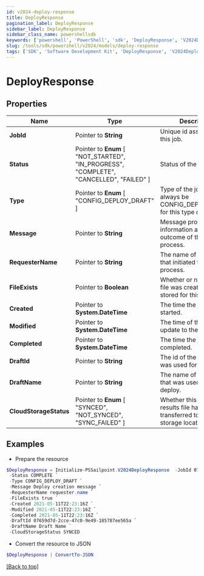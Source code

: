 ```yaml
---
id: v2024-deploy-response
title: DeployResponse
pagination_label: DeployResponse
sidebar_label: DeployResponse
sidebar_class_name: powershellsdk
keywords: ['powershell', 'PowerShell', 'sdk', 'DeployResponse', 'V2024DeployResponse'] 
slug: /tools/sdk/powershell/v2024/models/deploy-response
tags: ['SDK', 'Software Development Kit', 'DeployResponse', 'V2024DeployResponse']
---
```



# DeployResponse

## Properties

Name | Type | Description | Notes
------------ | ------------- | ------------- | -------------
**JobId** |  Pointer to **String** | Unique id assigned to this job. | [optional] 
**Status** |  Pointer to  **Enum** [  "NOT_STARTED",    "IN_PROGRESS",    "COMPLETE",    "CANCELLED",    "FAILED" ] | Status of the job. | [optional] 
**Type** |  Pointer to  **Enum** [  "CONFIG_DEPLOY_DRAFT" ] | Type of the job, will always be CONFIG_DEPLOY_DRAFT for this type of job. | [optional] 
**Message** |  Pointer to **String** | Message providing information about the outcome of the deploy process. | [optional] 
**RequesterName** |  Pointer to **String** | The name of the user that initiated the deploy process. | [optional] 
**FileExists** |  Pointer to **Boolean** | Whether or not a results file was created and stored for this deploy. | [optional] [default to $true]
**Created** |  Pointer to **System.DateTime** | The time the job was started. | [optional] 
**Modified** |  Pointer to **System.DateTime** | The time of the last update to the job. | [optional] 
**Completed** |  Pointer to **System.DateTime** | The time the job was completed. | [optional] 
**DraftId** |  Pointer to **String** | The id of the draft that was used for this deploy. | [optional] 
**DraftName** |  Pointer to **String** | The name of the draft that was used for this deploy. | [optional] 
**CloudStorageStatus** |  Pointer to  **Enum** [  "SYNCED",    "NOT_SYNCED",    "SYNC_FAILED" ] | Whether this deploy results file has been transferred to a customer storage location. | [optional] 

## Examples

- Prepare the resource
```powershell
$DeployResponse = Initialize-PSSailpoint.V2024DeployResponse  -JobId 07659d7d-2cce-47c0-9e49-185787ee565a `
 -Status COMPLETE `
 -Type CONFIG_DEPLOY_DRAFT `
 -Message Deploy creation message `
 -RequesterName requester.name `
 -FileExists true `
 -Created 2021-05-11T22:23:16Z `
 -Modified 2021-05-11T22:23:16Z `
 -Completed 2021-05-11T22:23:16Z `
 -DraftId 07659d7d-2cce-47c0-9e49-185787ee565a `
 -DraftName Draft Name `
 -CloudStorageStatus SYNCED
```

- Convert the resource to JSON
```powershell
$DeployResponse | ConvertTo-JSON
```


[[Back to top]](#) 

